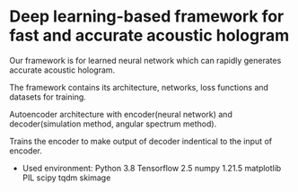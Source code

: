 # Deep learning-based framework for fast and accurate acoustic hologram

Our framework is for learned neural network which can rapidly generates accurate acoustic hologram.

The framework contains its architecture, networks, loss functions and datasets for training.

Autoencoder architecture with encoder(neural network) and decoder(simulation method, angular spectrum method).

Trains the encoder to make output of decoder indentical to the input of encoder.


- Used environment:
Python 3.8
Tensorflow 2.5
numpy 1.21.5
matplotlib
PIL
scipy
tqdm
skimage


